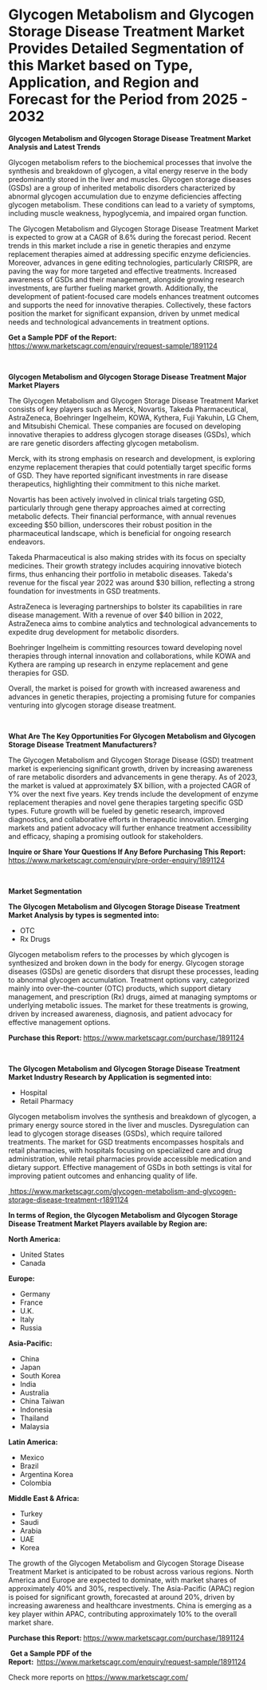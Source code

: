 <p><h1>Glycogen Metabolism and Glycogen Storage Disease Treatment Market Provides Detailed Segmentation of this Market based on Type, Application, and Region and Forecast for the Period from 2025 - 2032</h1></p><p><strong>Glycogen Metabolism and Glycogen Storage Disease Treatment Market Analysis and Latest Trends</strong></p>
<p><p>Glycogen metabolism refers to the biochemical processes that involve the synthesis and breakdown of glycogen, a vital energy reserve in the body predominantly stored in the liver and muscles. Glycogen storage diseases (GSDs) are a group of inherited metabolic disorders characterized by abnormal glycogen accumulation due to enzyme deficiencies affecting glycogen metabolism. These conditions can lead to a variety of symptoms, including muscle weakness, hypoglycemia, and impaired organ function.</p><p>The Glycogen Metabolism and Glycogen Storage Disease Treatment Market is expected to grow at a CAGR of 8.6% during the forecast period. Recent trends in this market include a rise in genetic therapies and enzyme replacement therapies aimed at addressing specific enzyme deficiencies. Moreover, advances in gene editing technologies, particularly CRISPR, are paving the way for more targeted and effective treatments. Increased awareness of GSDs and their management, alongside growing research investments, are further fueling market growth. Additionally, the development of patient-focused care models enhances treatment outcomes and supports the need for innovative therapies. Collectively, these factors position the market for significant expansion, driven by unmet medical needs and technological advancements in treatment options.</p></p>
<p><strong>Get a Sample PDF of the Report:&nbsp;</strong> <a href="https://www.marketscagr.com/enquiry/request-sample/1891124?utm_campaign=2667&utm_medium=2&utm_source=Github&utm_content=ia&utm_term=28032025&utm_id=glycogen-metabolism-and-glycogen-storage-disease-treatment">https://www.marketscagr.com/enquiry/request-sample/1891124</a></p>
<p>&nbsp;</p>
<p><strong>Glycogen Metabolism and Glycogen Storage Disease Treatment Major Market Players</strong></p>
<p><p>The Glycogen Metabolism and Glycogen Storage Disease Treatment Market consists of key players such as Merck, Novartis, Takeda Pharmaceutical, AstraZeneca, Boehringer Ingelheim, KOWA, Kythera, Fuji Yakuhin, LG Chem, and Mitsubishi Chemical. These companies are focused on developing innovative therapies to address glycogen storage diseases (GSDs), which are rare genetic disorders affecting glycogen metabolism.</p><p>Merck, with its strong emphasis on research and development, is exploring enzyme replacement therapies that could potentially target specific forms of GSD. They have reported significant investments in rare disease therapeutics, highlighting their commitment to this niche market.</p><p>Novartis has been actively involved in clinical trials targeting GSD, particularly through gene therapy approaches aimed at correcting metabolic defects. Their financial performance, with annual revenues exceeding $50 billion, underscores their robust position in the pharmaceutical landscape, which is beneficial for ongoing research endeavors.</p><p>Takeda Pharmaceutical is also making strides with its focus on specialty medicines. Their growth strategy includes acquiring innovative biotech firms, thus enhancing their portfolio in metabolic diseases. Takeda's revenue for the fiscal year 2022 was around $30 billion, reflecting a strong foundation for investments in GSD treatments.</p><p>AstraZeneca is leveraging partnerships to bolster its capabilities in rare disease management. With a revenue of over $40 billion in 2022, AstraZeneca aims to combine analytics and technological advancements to expedite drug development for metabolic disorders.</p><p>Boehringer Ingelheim is committing resources toward developing novel therapies through internal innovation and collaborations, while KOWA and Kythera are ramping up research in enzyme replacement and gene therapies for GSD.</p><p>Overall, the market is poised for growth with increased awareness and advances in genetic therapies, projecting a promising future for companies venturing into glycogen storage disease treatment.</p></p>
<p>&nbsp;</p>
<p><strong>What Are The Key Opportunities For Glycogen Metabolism and Glycogen Storage Disease Treatment Manufacturers?</strong></p>
<p><p>The Glycogen Metabolism and Glycogen Storage Disease (GSD) treatment market is experiencing significant growth, driven by increasing awareness of rare metabolic disorders and advancements in gene therapy. As of 2023, the market is valued at approximately $X billion, with a projected CAGR of Y% over the next five years. Key trends include the development of enzyme replacement therapies and novel gene therapies targeting specific GSD types. Future growth will be fueled by genetic research, improved diagnostics, and collaborative efforts in therapeutic innovation. Emerging markets and patient advocacy will further enhance treatment accessibility and efficacy, shaping a promising outlook for stakeholders.</p></p>
<p><strong>Inquire or Share Your Questions If Any Before Purchasing This Report:</strong> <a href="https://www.marketscagr.com/enquiry/pre-order-enquiry/1891124?utm_campaign=2667&utm_medium=2&utm_source=Github&utm_content=ia&utm_term=28032025&utm_id=glycogen-metabolism-and-glycogen-storage-disease-treatment">https://www.marketscagr.com/enquiry/pre-order-enquiry/1891124</a></p>
<p>&nbsp;</p>
<p><strong>Market Segmentation</strong></p>
<p><strong>The Glycogen Metabolism and Glycogen Storage Disease Treatment Market Analysis by types is segmented into:</strong></p>
<p><ul><li>OTC</li><li>Rx Drugs</li></ul></p>
<p><p>Glycogen metabolism refers to the processes by which glycogen is synthesized and broken down in the body for energy. Glycogen storage diseases (GSDs) are genetic disorders that disrupt these processes, leading to abnormal glycogen accumulation. Treatment options vary, categorized mainly into over-the-counter (OTC) products, which support dietary management, and prescription (Rx) drugs, aimed at managing symptoms or underlying metabolic issues. The market for these treatments is growing, driven by increased awareness, diagnosis, and patient advocacy for effective management options.</p></p>
<p><strong>Purchase this Report:&nbsp;</strong><a href="https://www.marketscagr.com/purchase/1891124?utm_campaign=2667&utm_medium=2&utm_source=Github&utm_content=ia&utm_term=28032025&utm_id=glycogen-metabolism-and-glycogen-storage-disease-treatment">https://www.marketscagr.com/purchase/1891124</a></p>
<p>&nbsp;</p>
<p><strong>The Glycogen Metabolism and Glycogen Storage Disease Treatment Market Industry Research by Application is segmented into:</strong></p>
<p><ul><li>Hospital</li><li>Retail Pharmacy</li></ul></p>
<p><p>Glycogen metabolism involves the synthesis and breakdown of glycogen, a primary energy source stored in the liver and muscles. Dysregulation can lead to glycogen storage diseases (GSDs), which require tailored treatments. The market for GSD treatments encompasses hospitals and retail pharmacies, with hospitals focusing on specialized care and drug administration, while retail pharmacies provide accessible medication and dietary support. Effective management of GSDs in both settings is vital for improving patient outcomes and enhancing quality of life.</p></p>
<p><a href="https://www.marketscagr.com/glycogen-metabolism-and-glycogen-storage-disease-treatment-r1891124?utm_campaign=2667&utm_medium=2&utm_source=Github&utm_content=ia&utm_term=28032025&utm_id=glycogen-metabolism-and-glycogen-storage-disease-treatment">&nbsp;https://www.marketscagr.com/glycogen-metabolism-and-glycogen-storage-disease-treatment-r1891124</a></p>
<p><strong>In terms of Region, the Glycogen Metabolism and Glycogen Storage Disease Treatment Market Players available by Region are:</strong></p>
<p>
    <p> <strong> North America: </strong>
        <ul>
            <li>United States</li>
            <li>Canada</li>
        </ul>
        </p> 
    <p> <strong> Europe: </strong>
        <ul>
            <li>Germany</li>
            <li>France</li>
            <li>U.K.</li>
            <li>Italy</li>
            <li>Russia</li>
        </ul>
        </p> 
    <p> <strong> Asia-Pacific: </strong>
        <ul>
            <li>China</li>
            <li>Japan</li>
            <li>South Korea</li>
            <li>India</li>
            <li>Australia</li>
            <li>China Taiwan</li>
            <li>Indonesia</li>
            <li>Thailand</li>
            <li>Malaysia</li>
        </ul>
        </p> 
    <p> <strong> Latin America: </strong>
        <ul>
            <li>Mexico</li>
            <li>Brazil</li>
            <li>Argentina Korea</li>
            <li>Colombia</li>
        </ul>
        </p> 
    <p> <strong> Middle East & Africa: </strong>
        <ul>
            <li>Turkey</li>
            <li>Saudi</li>
            <li>Arabia</li>
            <li>UAE</li>
            <li>Korea</li>
        </ul>
    </p>
    </p>
<p><p>The growth of the Glycogen Metabolism and Glycogen Storage Disease Treatment Market is anticipated to be robust across various regions. North America and Europe are expected to dominate, with market shares of approximately 40% and 30%, respectively. The Asia-Pacific (APAC) region is poised for significant growth, forecasted at around 20%, driven by increasing awareness and healthcare investments. China is emerging as a key player within APAC, contributing approximately 10% to the overall market share.</p></p>
<p><strong>Purchase this Report: </strong><a href="https://www.marketscagr.com/purchase/1891124?utm_campaign=2667&utm_medium=2&utm_source=Github&utm_content=ia&utm_term=28032025&utm_id=glycogen-metabolism-and-glycogen-storage-disease-treatment">https://www.marketscagr.com/purchase/1891124</a></p>
<p>&nbsp;<strong>Get a Sample PDF of the Report:&nbsp;&nbsp;</strong><a href="https://www.marketscagr.com/enquiry/request-sample/1891124?utm_campaign=2667&utm_medium=2&utm_source=Github&utm_content=ia&utm_term=28032025&utm_id=glycogen-metabolism-and-glycogen-storage-disease-treatment">https://www.marketscagr.com/enquiry/request-sample/1891124</a></p>
<p><strong></strong></p>
<p>Check more reports on <a href="https://www.marketscagr.com/?utm_campaign=2667&utm_medium=2&utm_source=Github&utm_content=ia&utm_term=28032025&utm_id=glycogen-metabolism-and-glycogen-storage-disease-treatment">https://www.marketscagr.com/</a></p>